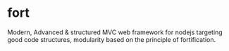 # fort

Modern, Advanced & structured MVC web framework for nodejs targeting good code structures, modularity based on the principle of fortification.